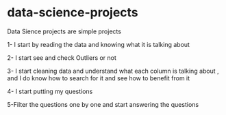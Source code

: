 # data-science-projects
Data Sience projects are simple projects 




1- I start by reading the data and knowing what it is talking about




2- I start see and check Outliers or not




3- I start cleaning  data and understand what each column is talking about , and I do know how to search for it and see how to benefit from it




4- I start putting my questions




5-Filter the questions one by one and start answering the questions
